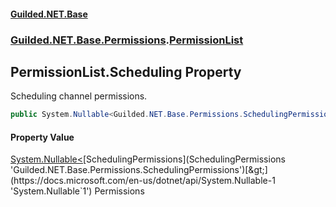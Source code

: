 
#### [Guilded.NET.Base](Guilded_NET_Base 'Guilded_NET_Base')
### [Guilded.NET.Base.Permissions](Guilded_NET_Base#Guilded_NET_Base_Permissions 'Guilded.NET.Base.Permissions').[PermissionList](PermissionList 'Guilded.NET.Base.Permissions.PermissionList')
## PermissionList.Scheduling Property
Scheduling channel permissions.  
```csharp
public System.Nullable<Guilded.NET.Base.Permissions.SchedulingPermissions> Scheduling { get; set; }
```

#### Property Value
[System.Nullable&lt;](https://docs.microsoft.com/en-us/dotnet/api/System.Nullable-1 'System.Nullable`1')[SchedulingPermissions](SchedulingPermissions 'Guilded.NET.Base.Permissions.SchedulingPermissions')[&gt;](https://docs.microsoft.com/en-us/dotnet/api/System.Nullable-1 'System.Nullable`1')
Permissions
